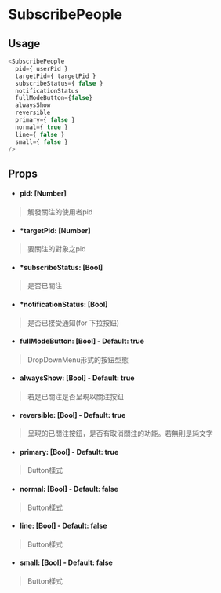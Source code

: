 # SubscribePeople
## Usage
```javascript
<SubscribePeople
  pid={ userPid }
  targetPid={ targetPid }
  subscribeStatus={ false }
  notificationStatus
  fullModeButton={false}
  alwaysShow
  reversible
  primary={ false }
  normal={ true }
  line={ false }
  small={ false }
/>
```
## Props
- #### pid: [Number]
> 觸發關注的使用者pid

- #### *targetPid: [Number]
> 要關注的對象之pid

- #### *subscribeStatus: [Bool]
> 是否已關注

- #### *notificationStatus: [Bool]
> 是否已接受通知(for 下拉按鈕)

- #### fullModeButton: [Bool] - Default: true
> DropDownMenu形式的按鈕型態

- #### alwaysShow: [Bool] - Default: true
> 若是已關注是否呈現以關注按鈕

- #### reversible: [Bool] - Default: true
> 呈現的已關注按鈕，是否有取消關注的功能。若無則是純文字


- #### primary: [Bool] - Default: true
> Button樣式

- #### normal: [Bool] - Default: false
> Button樣式

- #### line: [Bool] - Default: false
> Button樣式

- #### small: [Bool] - Default: false
> Button樣式
